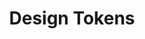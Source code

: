 ---
layout: lyne-overview.njk
tags: level3
key: basics-lyne_de
title: Design Tokens
parent: lyne_de
order: 30
basics: true
components: false
---